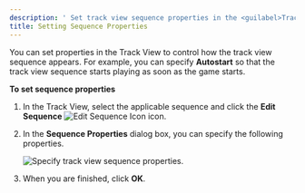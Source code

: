 ```yaml
---
description: ' Set track view sequence properties in the <guilabel>Track View</guilabel> editor in Open 3D Engine. '
title: Setting Sequence Properties
---
```


You can set properties in the Track View to control how the track view sequence appears. For example, you can specify **Autostart** so that the track view sequence starts playing as soon as the game starts.

**To set sequence properties**

1. In the Track View, select the applicable sequence and click the **Edit Sequence** ![Edit Sequence Icon](/images/user-guide/cinematics/cinematics-sequence-props-edit-icon.png) icon.

1. In the **Sequence Properties** dialog box, you can specify the following properties.

    ![Specify track view sequence properties.](/images/user-guide/cinematics/cinematics-sequence-props.png)

1. When you are finished, click **OK**.
